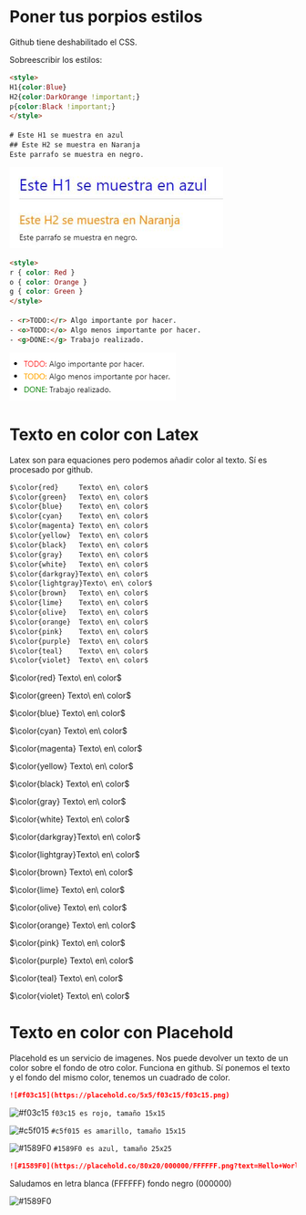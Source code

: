 # Poner tus porpios estilos

Github tiene deshabilitado el CSS.

Sobreescribir los estilos:
```html
<style>
H1{color:Blue}
H2{color:DarkOrange !important;}
p{color:Black !important;}
</style>

# Este H1 se muestra en azul
## Este H2 se muestra en Naranja
Este parrafo se muestra en negro.
```

 ![Imagen de los titulos con estilos](resources/estilos_titulos.jpg)

```html
<style>
r { color: Red }
o { color: Orange }
g { color: Green }
</style>

- <r>TODO:</r> Algo importante por hacer.
- <o>TODO:</o> Algo menos importante por hacer.
- <g>DONE:</g> Trabajo realizado. 
```

 ![Imagen de las tareas con colores](resources/estilos_tareas.png)


# Texto en color con Latex

Latex son para equaciones pero podemos añadir color al texto. 
Sí es procesado por github.

```md
$\color{red}     Texto\ en\ color$
$\color{green}   Texto\ en\ color$
$\color{blue}    Texto\ en\ color$
$\color{cyan}    Texto\ en\ color$
$\color{magenta} Texto\ en\ color$
$\color{yellow}  Texto\ en\ color$
$\color{black}   Texto\ en\ color$
$\color{gray}    Texto\ en\ color$
$\color{white}   Texto\ en\ color$
$\color{darkgray}Texto\ en\ color$
$\color{lightgray}Texto\ en\ color$
$\color{brown}   Texto\ en\ color$
$\color{lime}    Texto\ en\ color$
$\color{olive}   Texto\ en\ color$
$\color{orange}  Texto\ en\ color$
$\color{pink}    Texto\ en\ color$
$\color{purple}  Texto\ en\ color$
$\color{teal}    Texto\ en\ color$
$\color{violet}  Texto\ en\ color$
```    

$\color{red}     Texto\ en\ color$

$\color{green}   Texto\ en\ color$

$\color{blue}    Texto\ en\ color$

$\color{cyan}    Texto\ en\ color$

$\color{magenta} Texto\ en\ color$

$\color{yellow}  Texto\ en\ color$

$\color{black}   Texto\ en\ color$

$\color{gray}    Texto\ en\ color$

$\color{white}   Texto\ en\ color$

$\color{darkgray}Texto\ en\ color$

$\color{lightgray}Texto\ en\ color$

$\color{brown}   Texto\ en\ color$

$\color{lime}    Texto\ en\ color$

$\color{olive}   Texto\ en\ color$

$\color{orange}  Texto\ en\ color$

$\color{pink}    Texto\ en\ color$

$\color{purple}  Texto\ en\ color$

$\color{teal}    Texto\ en\ color$

$\color{violet}  Texto\ en\ color$


# Texto en color con Placehold

Placehold es un servicio de imagenes. Nos puede devolver un texto de un color sobre el fondo de otro color. Funciona en github. Sí ponemos el texto y el fondo del mismo color, tenemos un cuadrado de color.

```md
![#f03c15](https://placehold.co/5x5/f03c15/f03c15.png)
```

![#f03c15](https://placehold.co/5x5/f03c15/f03c15.png) `f03c15 es rojo, tamaño 15x15`

![#c5f015](https://placehold.co/15x15/c5f015/c5f015.png) `#c5f015 es amarillo, tamaño 15x15`

![#1589F0](https://placehold.co/25x25/1589F0/1589F0.png) `#1589F0 es azul, tamaño 25x25`


```md
![#1589F0](https://placehold.co/80x20/000000/FFFFFF.png?text=Hello+World)
```

Saludamos en letra blanca (FFFFFF) fondo negro (000000) 

![#1589F0](https://placehold.co/80x20/000000/FFFFFF.png?text=Hello+World)

